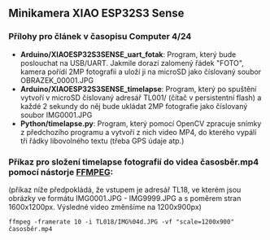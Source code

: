 ## Minikamera XIAO ESP32S3 Sense

### Přílohy pro článek v časopisu Computer 4/24
 -  **Arduino/XIAOESP32S3SENSE_uart_fotak**: Program, který bude poslouchat na USB/UART. Jakmile dorazí zalomený řádek "FOTO", kamera pořídí 2MP fotografii a uloží ji na microSD jako číslovaný soubor OBRAZEK_00001.JPG
 -  **Arduino/XIAOESP32S3SENSE_timelapse**: Program, který po spuštění vytvoří v microSD číslovaný adresář TL001/ (čítač v persistentní flash) a každé 2 sekundy do něj bude ukládat 2MP fotografie jako číslovaný soubor IMG0001.JPG
 -  **Python/timelapse.py**: Program, který pomocí OpenCV zpracuje snímky z předchozího programu a vytvoří z nich video MP4, do kterého vypálí tři řádky libovolného textu (třeba GPS údaje atp.)

### Příkaz pro složení timelapse fotografií do videa časosběr.mp4 pomocí nástorje [FFMPEG](https://www.ffmpeg.org/download.html):

(příkaz níže předpokládá, že vstupem je adresář TL18, ve kterém jsou obrázky ve formátu IMG0001.JPG - IMG9999.JPG a s poměrem stran 1600x1200px. Výsledné video změnšíme na 1200x900px)

`ffmpeg -framerate 10 -i TL018/IMG%04d.JPG -vf "scale=1200x900" časosběr.mp4 `
